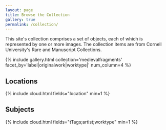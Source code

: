 ```yaml
---
layout: page
title: Browse the Collection
gallery: true
permalink: /collection/
---
```


This site's collection comprises a set of objects, each of which is represented by one or more images. The collection items are from Cornell University's Rare and Manuscript Collections.

{% include gallery.html collection='medievalfragments' facet_by='label|originalwork|worktype|' num_column=4 %}

## Locations
{% include cloud.html fields="location" min=1 %}

## Subjects
{% include cloud.html fields="tTags;artist;worktype" min=1 %}
